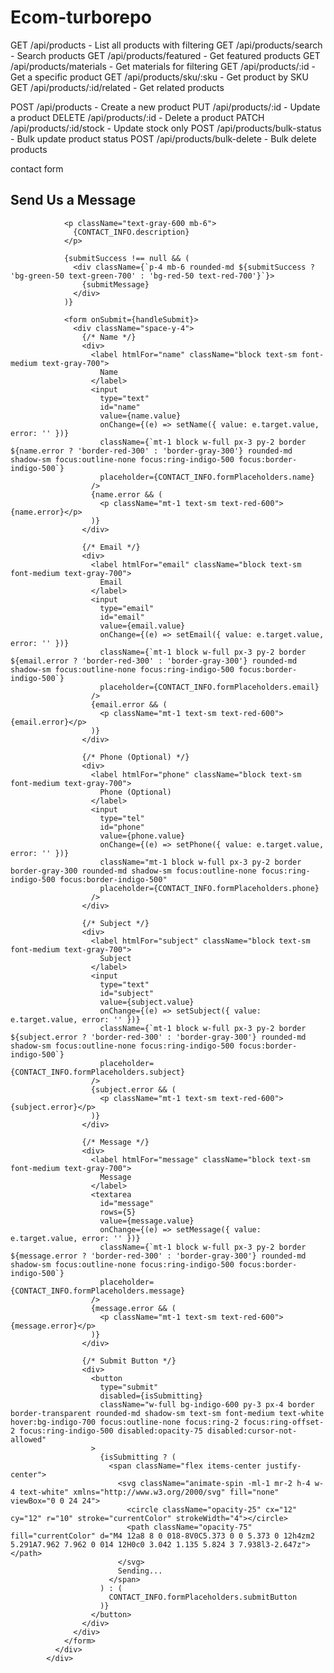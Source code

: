 # Ecom-turborepo




GET /api/products - List all products with filtering
GET /api/products/search - Search products
GET /api/products/featured - Get featured products
GET /api/products/materials - Get materials for filtering
GET /api/products/:id - Get a specific product
GET /api/products/sku/:sku - Get product by SKU
GET /api/products/:id/related - Get related products


POST /api/products - Create a new product
PUT /api/products/:id - Update a product
DELETE /api/products/:id - Delete a product
PATCH /api/products/:id/stock - Update stock only
POST /api/products/bulk-status - Bulk update product status
POST /api/products/bulk-delete - Bulk delete products





contact form 
   <div className="bg-white rounded-lg shadow-lg overflow-hidden">
              <div className="p-8">
                <h2 className="text-2xl font-bold text-gray-900 mb-6">
                  Send Us a Message
                </h2>
                
                <p className="text-gray-600 mb-6">
                  {CONTACT_INFO.description}
                </p>
                
                {submitSuccess !== null && (
                  <div className={`p-4 mb-6 rounded-md ${submitSuccess ? 'bg-green-50 text-green-700' : 'bg-red-50 text-red-700'}`}>
                    {submitMessage}
                  </div>
                )}
                
                <form onSubmit={handleSubmit}>
                  <div className="space-y-4">
                    {/* Name */}
                    <div>
                      <label htmlFor="name" className="block text-sm font-medium text-gray-700">
                        Name
                      </label>
                      <input
                        type="text"
                        id="name"
                        value={name.value}
                        onChange={(e) => setName({ value: e.target.value, error: '' })}
                        className={`mt-1 block w-full px-3 py-2 border ${name.error ? 'border-red-300' : 'border-gray-300'} rounded-md shadow-sm focus:outline-none focus:ring-indigo-500 focus:border-indigo-500`}
                        placeholder={CONTACT_INFO.formPlaceholders.name}
                      />
                      {name.error && (
                        <p className="mt-1 text-sm text-red-600">{name.error}</p>
                      )}
                    </div>
                    
                    {/* Email */}
                    <div>
                      <label htmlFor="email" className="block text-sm font-medium text-gray-700">
                        Email
                      </label>
                      <input
                        type="email"
                        id="email"
                        value={email.value}
                        onChange={(e) => setEmail({ value: e.target.value, error: '' })}
                        className={`mt-1 block w-full px-3 py-2 border ${email.error ? 'border-red-300' : 'border-gray-300'} rounded-md shadow-sm focus:outline-none focus:ring-indigo-500 focus:border-indigo-500`}
                        placeholder={CONTACT_INFO.formPlaceholders.email}
                      />
                      {email.error && (
                        <p className="mt-1 text-sm text-red-600">{email.error}</p>
                      )}
                    </div>
                    
                    {/* Phone (Optional) */}
                    <div>
                      <label htmlFor="phone" className="block text-sm font-medium text-gray-700">
                        Phone (Optional)
                      </label>
                      <input
                        type="tel"
                        id="phone"
                        value={phone.value}
                        onChange={(e) => setPhone({ value: e.target.value, error: '' })}
                        className="mt-1 block w-full px-3 py-2 border border-gray-300 rounded-md shadow-sm focus:outline-none focus:ring-indigo-500 focus:border-indigo-500"
                        placeholder={CONTACT_INFO.formPlaceholders.phone}
                      />
                    </div>
                    
                    {/* Subject */}
                    <div>
                      <label htmlFor="subject" className="block text-sm font-medium text-gray-700">
                        Subject
                      </label>
                      <input
                        type="text"
                        id="subject"
                        value={subject.value}
                        onChange={(e) => setSubject({ value: e.target.value, error: '' })}
                        className={`mt-1 block w-full px-3 py-2 border ${subject.error ? 'border-red-300' : 'border-gray-300'} rounded-md shadow-sm focus:outline-none focus:ring-indigo-500 focus:border-indigo-500`}
                        placeholder={CONTACT_INFO.formPlaceholders.subject}
                      />
                      {subject.error && (
                        <p className="mt-1 text-sm text-red-600">{subject.error}</p>
                      )}
                    </div>
                    
                    {/* Message */}
                    <div>
                      <label htmlFor="message" className="block text-sm font-medium text-gray-700">
                        Message
                      </label>
                      <textarea
                        id="message"
                        rows={5}
                        value={message.value}
                        onChange={(e) => setMessage({ value: e.target.value, error: '' })}
                        className={`mt-1 block w-full px-3 py-2 border ${message.error ? 'border-red-300' : 'border-gray-300'} rounded-md shadow-sm focus:outline-none focus:ring-indigo-500 focus:border-indigo-500`}
                        placeholder={CONTACT_INFO.formPlaceholders.message}
                      />
                      {message.error && (
                        <p className="mt-1 text-sm text-red-600">{message.error}</p>
                      )}
                    </div>
                    
                    {/* Submit Button */}
                    <div>
                      <button
                        type="submit"
                        disabled={isSubmitting}
                        className="w-full bg-indigo-600 py-3 px-4 border border-transparent rounded-md shadow-sm text-sm font-medium text-white hover:bg-indigo-700 focus:outline-none focus:ring-2 focus:ring-offset-2 focus:ring-indigo-500 disabled:opacity-75 disabled:cursor-not-allowed"
                      >
                        {isSubmitting ? (
                          <span className="flex items-center justify-center">
                            <svg className="animate-spin -ml-1 mr-2 h-4 w-4 text-white" xmlns="http://www.w3.org/2000/svg" fill="none" viewBox="0 0 24 24">
                              <circle className="opacity-25" cx="12" cy="12" r="10" stroke="currentColor" strokeWidth="4"></circle>
                              <path className="opacity-75" fill="currentColor" d="M4 12a8 8 0 018-8V0C5.373 0 0 5.373 0 12h4zm2 5.291A7.962 7.962 0 014 12H0c0 3.042 1.135 5.824 3 7.938l3-2.647z"></path>
                            </svg>
                            Sending...
                          </span>
                        ) : (
                          CONTACT_INFO.formPlaceholders.submitButton
                        )}
                      </button>
                    </div>
                  </div>
                </form>
              </div>
            </div>
            